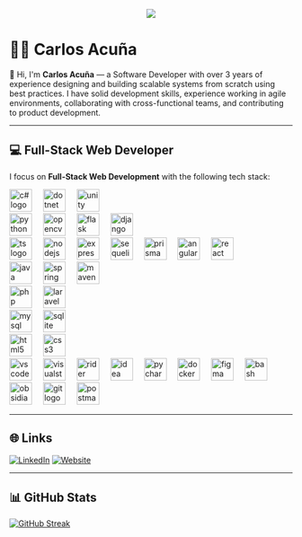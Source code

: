 <p align="center">
  <img src="https://capsule-render.vercel.app/api?type=waving&color=gradient&text=Hello!&height=100&section=header"/>
</p>

# 🧑‍💻 Carlos Acuña

👋 Hi, I'm **Carlos Acuña** — a Software Developer with over 3 years of experience designing and building scalable systems from scratch using best practices. I have solid development skills, experience working in agile environments, collaborating with cross-functional teams, and contributing to product development.

---

## 💻 Full-Stack Web Developer

I focus on **Full-Stack Web Development** with the following tech stack:
<!-- .NET -->
<div align="left">
    <img src="https://skillicons.dev/icons?i=cs" height="40" alt="c# logo"/>
    <img width="12" />
    <img src="https://skillicons.dev/icons?i=dotnet" height="40" alt="dotnet logo"/>
    <img width="12" />
    <img src="https://skillicons.dev/icons?i=unity" height="40" alt="unity logo"/>
    <img width="12" />
</div>
<!-- Python -->
<div align="left">
    <img src="https://skillicons.dev/icons?i=py" height="40" alt="python logo"/>
    <img width="12" />
    <img src="https://skillicons.dev/icons?i=opencv" height="40" alt="opencv logo"/>
    <img width="12" />
    <img src="https://skillicons.dev/icons?i=flask" height="40" alt="flask logo"/>
    <img width="12" />
    <img src="https://skillicons.dev/icons?i=django" height="40" alt="django logo"/>
    <img width="12" />
</div>
<!-- Node -->
<div align="left">
    <img src="https://skillicons.dev/icons?i=ts" height="40" alt="ts logo"/>
    <img width="12" />
    <img src="https://skillicons.dev/icons?i=nodejs" height="40" alt="nodejs logo"/>
    <img width="12" />
    <img src="https://skillicons.dev/icons?i=express" height="40" alt="express logo"/>
    <img width="12" />
    <img src="https://skillicons.dev/icons?i=sequelize" height="40" alt="sequelize logo"/>
    <img width="12" />
    <img src="https://skillicons.dev/icons?i=prisma" height="40" alt="prisma logo"/>
    <img width="12" />
    <img src="https://skillicons.dev/icons?i=angular" height="40" alt="angular logo"/>
    <img width="12" />
    <img src="https://skillicons.dev/icons?i=react" height="40" alt="react logo"/>
    <img width="12" />
</div>
<!-- Java -->
<div align="left">
    <img src="https://skillicons.dev/icons?i=java" height="40" alt="java logo"/>
    <img width="12" />
    <img src="https://skillicons.dev/icons?i=spring" height="40" alt="spring logo"/>
    <img width="12" />
    <img src="https://skillicons.dev/icons?i=maven" height="40" alt="maven logo"/>
    <img width="12" />
</div>
<!-- Php -->
<div align="left">
    <img src="https://skillicons.dev/icons?i=php" height="40" alt="php logo"/>
    <img width="12" />
    <img src="https://skillicons.dev/icons?i=laravel" height="40" alt="laravel logo"/>
    <img width="12" />
</div>
<!-- DB -->
<div align="left">
    <img src="https://skillicons.dev/icons?i=mysql" height="40" alt="mysql logo"/>
    <img width="12" />
    <img src="https://skillicons.dev/icons?i=sqlite" height="40" alt="sqlite logo"/>
    <img width="12" />
</div>
<!-- Web -->
<div align="left">
    <img src="https://skillicons.dev/icons?i=html" height="40" alt="html5 logo"/>
    <img width="12" />
    <img src="https://skillicons.dev/icons?i=css" height="40" alt="css3 logo"/>
    <img width="12" />
</div>
<!-- Tools -->
<div align="left">
    <img src="https://skillicons.dev/icons?i=vscode" height="40" alt="vscode logo"/>
    <img width="12" />
    <img src="https://skillicons.dev/icons?i=visualstudio" height="40" alt="visualstudio logo"/>
    <img width="12" />
    <img src="https://skillicons.dev/icons?i=rider" height="40" alt="rider logo"/>
    <img width="12" />
    <img src="https://skillicons.dev/icons?i=idea" height="40" alt="idea logo"/>
    <img width="12" />
    <img src="https://skillicons.dev/icons?i=pycharm" height="40" alt="pycharm logo"/>
    <img width="12" />
    <img src="https://skillicons.dev/icons?i=docker" height="40" alt="docker logo"/>
    <img width="12" />
    <img src="https://skillicons.dev/icons?i=figma" height="40" alt="figma logo"/>
    <img width="12" />
    <img src="https://skillicons.dev/icons?i=bash" height="40" alt="bash logo"/>
    <img width="12" />
    <img src="https://skillicons.dev/icons?i=obsidian" height="40" alt="obsidian logo"/>
    <img width="12" />
    <img src="https://skillicons.dev/icons?i=git" height="40" alt="git logo"/>
    <img width="12" />
    <img src="https://skillicons.dev/icons?i=postman" height="40" alt="postman logo"/>
    <img width="12" />
</div>

---

## 🌐 Links
[![LinkedIn](https://img.shields.io/badge/LinkedIn-@CarlosAcuña-487FCF?style=for-the-badge&logo=LinkedIn&logoColor=white&labelColor=101010)](https://www.linkedin.com/in/carlosacu%C3%B1a/)
[![Website](https://img.shields.io/badge/Website-Coming_soon...-4285F4?style=for-the-badge&logo=googlechrome&logoColor=white&labelColor=101010)](https://ingcapadev.com)

---

## 📊 GitHub Stats
[![GitHub Streak](https://streak-stats.demolab.com?user=acundev&theme=dark&hide_border=true&mode=weekly)](https://git.io/streak-stats)